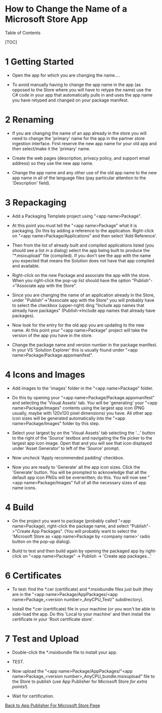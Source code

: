 ﻿# How to Change the Name of a Microsoft Store App

Table of Contents

[TOC]


# 1 Getting Started

- Open the app for which you are changing the name....

- To avoid manually having to change the app name in the app (as opposed to the Store where you will have to retype the name) use the C# code in your app that automatically pulls in and uses the app name you have retyped and changed on your package manifest.


# 2 Renaming

- If you are changing the name of an app already in the store you will need to change the 'primary' name for the app in the partner store ingestion interface.  First reserve the new app name for your old app and then select/make it the 'primary' name. 

- Create the web pages (description, privacy policy, and support email address) so they use the new app name.

- Change the app name and any other use of the old app name to the new app name in all of the language files (pay particular attention to the 'Description' field).


# 3 Repackaging

- Add a Packaging Template project using "&lt;app name&gt;Package".

- At this point you must tell the "&lt;app name&gt;Package" what it is packaging.  Do this by adding a reference to the application.  Right-click on "&lt;app name&gt;Package/Applications" and then select 'Add Reference'.  

- Then from the list of already built and compiled applications listed (you should see a list in a dialog) select the app being built to produce the "*.msixupload" file (compiled).  If you don't see the app with the name you expected that means the Solution does not have that app compiled and available.

- Right-click on the new Package and associate the app with the store.   When you right-click the pop-up list should have the option "Publish"->"Associate app with the Store". 

- Since you are changing the name of an application already in the Store, under "Publish"->"Associate app with the Store" you will probably have to select the checkbox (upper-right) ding "Include app names that already have packages" (Publish->Include app names that already have packages).

- Now look for the entry for the old app you are updating to the new name. At this point your "&lt;app name&gt;Package" project will take the version of the app you have in the store. 
                            
- Change the package name and version number in the package manifest.  In your VS 'Solution Explorer' this is usually found under "&lt;app name&gt;Package/Package.appxmanifest".


# 4 Icons and Images</h1>

- Add images to the 'images' folder in the "&lt;app name&gt;Package" folder.

- Do this by opening your "&lt;app name&gt;Package/Package.appxmanifest" and selecting the 'Visual Assets' tab.  You will be 'generating' your "&lt;app name&gt;Package/Images" contents using the largest app icon (PNG usually, maybe with 120x120 pixel dimensions) you have.  All other app icon sizes will be generated automatically into the "&lt;app name&gt;Package/Images" folder by this step.

- Select your largest by on the 'Visual Assets' tab selecting the '...' button to the right of  the 'Source' textbox and navigating the file picker to the largest app icon image.  Open that and you will see that icon displayed under 'Asset Generator' to left of the 'Source' prompt.  

- Now *uncheck* 'Apply recommended padding' checkbox.  
                            
- Now you are ready to 'Generate' all the app icon sizes.  Click the 'Generate' button.  You will be prompted to acknowledge that all the default app icon PNGs will be overwritten; do this.  You will now see "&lt;app name&gt;Package/Images" full of all the necessary sizes of app name icons.


# 4 Build

- On the project you want to package (probably called "&lt;app name&gt;Package), right-click the package name, and select "Publish"->"Create App Packages".  (You will probably want to select the 'Microsoft Store as &lt;app name&gt;Package by &lt;company name&gt;' radio button on the pop-up dialog).
                            
- Build to test and then build again by opening the packaged app by right-click on "&lt;app name&gt;Package" -> Publish -> 'Create app packages...'</p>


# 6 Certificates

- To test: find the *.cer (certificate) and *.msixbundle files just built (they are in the "&lt;app name&gt;Package/AppPackages/&lt;app name&gt;Package_&lt;version number&gt;_AnyCPU_Test/" subdirectory).

- Install the *.cer (certificate) file in your machine (or you won't be able to side-load the app.  Do this 'Local to your machine' and then install the certificate in your 'Root certificate store'.


# 7 Test and Upload

- Double-click the *.msixbundle file to install your app.  

- TEST.

- Now upload the "&lt;app name&gt;Package/AppPackages/"&lt;app name&gt;Package_&lt;version number&gt;_AnyCPU_bundle.msixupload" file to the Store to publish (use App Publisher for Microsoft Store <i>for extra points!</i>).

- Wait for certification.

[Back to App Publisher For Microsoft Store Page](https://www.freytag.us/app-publisher-for-microsoft-store.aspx)
